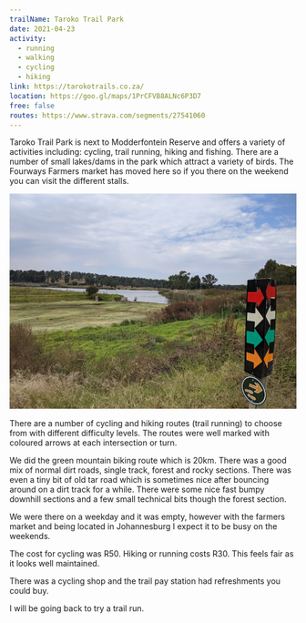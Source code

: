 ```yaml
---
trailName: Taroko Trail Park
date: 2021-04-23
activity:
  - running
  - walking
  - cycling
  - hiking
link: https://tarokotrails.co.za/
location: https://goo.gl/maps/1PrCFVB8ALNc6P3D7
free: false
routes: https://www.strava.com/segments/27541060
---
```


Taroko Trail Park is next to Modderfontein Reserve and offers a variety of activities including: cycling, trail running, hiking and fishing. There are a number of small lakes/dams in the park which attract a variety of birds. The Fourways Farmers market has moved here so if you there on the weekend you can visit the different stalls.

![taroko trail park](taroko-trails.jpg)

There are a number of cycling and hiking routes (trail running) to choose from with different difficulty levels. The routes were well marked with coloured arrows at each intersection or turn.

We did the green mountain biking route which is 20km. There was a good mix of normal dirt roads, single track, forest and rocky sections. There was even a tiny bit of old tar road which is sometimes nice after bouncing around on a dirt track for a while. There were some nice fast bumpy downhill sections and a few small technical bits though the forest section.

We were there on a weekday and it was empty, however with the farmers market and being located in Johannesburg I expect it to be busy on the weekends.

The cost for cycling was R50. Hiking or running costs R30. This feels fair as it looks well maintained.

There was a cycling shop and the trail pay station had refreshments you could buy.

I will be going back to try a trail run.
